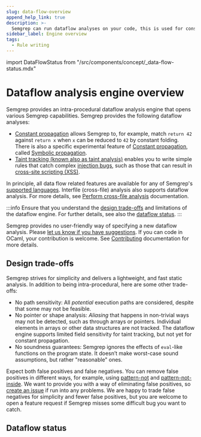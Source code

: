 ```yaml
---
slug: data-flow-overview
append_help_link: true
description: >-
  Semgrep can run dataflow analyses on your code, this is used for constant propagation and for taint tracking.
sidebar_label: Engine overview
tags:
  - Rule writing
---
```


import DataFlowStatus from "/src/components/concept/_data-flow-status.mdx"

# Dataflow analysis engine overview

Semgrep provides an intra-procedural dataflow analysis engine that opens various Semgrep capabilities. Semgrep provides the following dataflow analyses:
- [Constant propagation](/writing-rules/data-flow/constant-propagation) allows Semgrep to, for example, match `return 42` against `return x` when `x` can be reduced to `42` by constant folding. There is also a specific experimental feature of [Constant propagation](/writing-rules/data-flow/constant-propagation), called [Symbolic propagation](/writing-rules/experiments/symbolic-propagation).
- [Taint tracking (known also as taint analysis)](/writing-rules/data-flow/taint-mode/) enables you to write simple rules that catch complex [injection bugs](https://owasp.org/www-community/Injection_Flaws), such as those that can result in [cross-site scripting (XSS)](https://owasp.org/www-community/attacks/xss/).

In principle, all data flow related features are available for any of Semgrep's [supported languages](/supported-languages). Interfile (cross-file) analysis also supports dataflow analysis. For more details, see [<i class="fa-regular fa-file-lines"></i> Perform cross-file analysis](/semgrep-code/semgrep-pro-engine-intro) documentation.

:::info
Ensure that you understand the [design trade-offs](#design-trade-offs) and limitations of the dataflow engine. For further details, see also the [dataflow status](#data-flow-status).
:::

Semgrep provides no user-friendly way of specifying a new dataflow analysis. Please [let us know if you have suggestions](https://github.com/semgrep/semgrep/issues/new/choose). If you can code in OCaml, your contribution is welcome. See [Contributing](/contributing/contributing) documentation for more details.

## Design trade-offs

Semgrep strives for simplicity and delivers a lightweight, and fast static analysis. In addition to being intra-procedural, here are some other trade-offs:

- No path sensitivity: All _potential_ execution paths are considered, despite that some may not be feasible.
- No pointer or shape analysis: _Aliasing_ that happens in non-trivial ways may not be detected, such as through arrays or pointers. Individual elements in arrays or other data structures are not tracked. The dataflow engine supports limited field sensitivity for taint tracking, but not yet for constant propagation.
- No soundness guarantees: Semgrep ignores the effects of `eval`-like functions on the program state. It doesn’t make worst-case sound assumptions, but rather "reasonable" ones.

Expect both false positives and false negatives. You can remove false positives in different ways, for example, using [pattern-not](/writing-rules/rule-syntax#pattern-not) and [pattern-not-inside](/writing-rules/rule-syntax#pattern-not-inside). We want to provide you with a way of eliminating false positives, so [create an issue](https://github.com/semgrep/semgrep/issues/new/choose) if run into any problems. We are happy to trade false negatives for simplicity and fewer false positives, but you are welcome to open a feature request if Semgrep misses some difficult bug you want to catch.

## Dataflow status

<DataFlowStatus />
